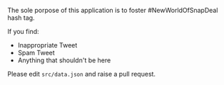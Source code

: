 The sole porpose of this application is to foster #NewWorldOfSnapDeal hash tag.

If you find:

- Inappropriate Tweet
- Spam Tweet
- Anything that shouldn't be here

Please edit `src/data.json` and raise a pull request.